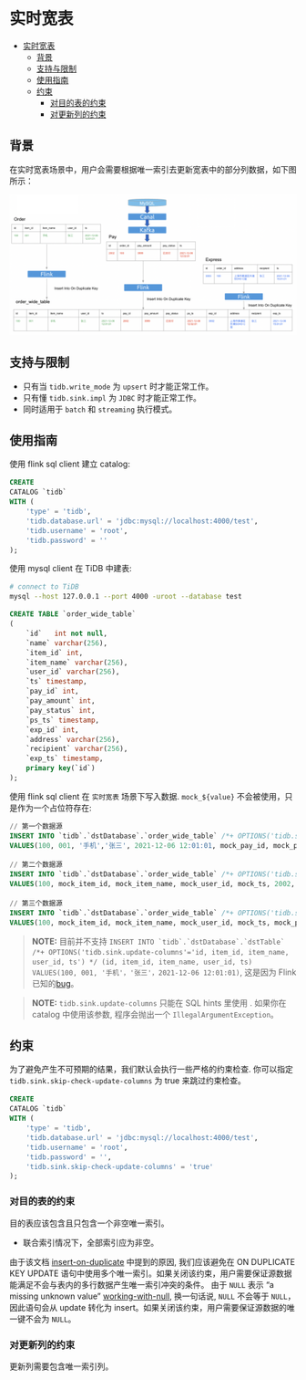 # 实时宽表

* [实时宽表](#实时宽表)
    * [背景](#背景)
    * [支持与限制](#支持与限制)
    * [使用指南](#使用指南)
    * [约束](#约束)
        * [对目的表的约束](#对目的表的约束)
        * [对更新列的约束](#对更新列的约束)


## 背景

在实时宽表场景中，用户会需要根据唯一索引去更新宽表中的部分列数据，如下图所示：

![image alt text](design/imgs/real-time-wide-table/Materialized-View.png)

## 支持与限制

- 只有当 `tidb.write_mode` 为 `upsert` 时才能正常工作。
- 只有懂 `tidb.sink.impl` 为 `JDBC` 时才能正常工作。
- 同时适用于 `batch` 和 `streaming` 执行模式。

## 使用指南

使用 flink sql client 建立 catalog:

```sql
CREATE
CATALOG `tidb`
WITH (
    'type' = 'tidb',
    'tidb.database.url' = 'jdbc:mysql://localhost:4000/test',
    'tidb.username' = 'root',
    'tidb.password' = ''
);
```

使用 mysql client 在 TiDB 中建表:

```bash
# connect to TiDB
mysql --host 127.0.0.1 --port 4000 -uroot --database test
```

```sql
CREATE TABLE `order_wide_table`
(
    `id`   int not null,
    `name` varchar(256),
    `item_id` int, 
    `item_name` varchar(256), 
    `user_id` varchar(256), 
    `ts` timestamp,
    `pay_id` int, 
    `pay_amount` int, 
    `pay_status` int, 
    `ps_ts` timestamp,
    `exp_id` int, 
    `address` varchar(256), 
    `recipient` varchar(256), 
    `exp_ts` timestamp, 
    primary key(`id`)
);
```

使用 flink sql client 在 `实时宽表` 场景下写入数据. `mock_${value}` 不会被使用，只是作为一个占位符存在:

```sql
// 第一个数据源
INSERT INTO `tidb`.`dstDatabase`.`order_wide_table` /*+ OPTIONS('tidb.sink.update-columns'='id, item_id, item_name, user_id, ts') */
VALUES(100, 001, '手机','张三', 2021-12-06 12:01:01, mock_pay_id, mock_pay_amount, mock_pay_status, mock_ps_ts, mock_exp_id, mock_address, mock_recipient, mock_exp_ts)

// 第二个数据源
INSERT INTO `tidb`.`dstDatabase`.`order_wide_table` /*+ OPTIONS('tidb.sink.update-columns'='id, pay_id, pay_amount, pay_status, ps_ts') */
VALUES(100, mock_item_id, mock_item_name, mock_user_id, mock_ts, 2002, 399, '已支付', 2021-12-06 12:02:01, mock_exp_id, mock_address, mock_recipient, mock_exp_ts)

// 第三个数据源
INSERT INTO `tidb`.`dstDatabase`.`order_wide_table` /*+ OPTIONS('tidb.sink.update-columns'='id, exp_id, address, recipient, exp_ts') */
VALUES(100, mock_item_id, mock_item_name, mock_user_id, mock_ts, mock_pay_id, mock_pay_amount, mock_pay_status, mock_ps_ts, 3002, '上海市黄浦区外滩SOHO C座', '张三', 2021-12-06 15:01:01)
```

> **NOTE:**
>  目前并不支持 ```INSERT INTO `tidb`.`dstDatabase`.`dstTable` /*+ OPTIONS('tidb.sink.update-columns'='id, item_id, item_name, user_id, ts') */ (id, item_id, item_name, user_id, ts)
VALUES(100, 001, '手机'，'张三'，2021-12-06 12:01:01)```, 这是因为 Flink 已知的[bug](https://issues.apache.org/jira/browse/FLINK-27683)。

> **NOTE:**
> `tidb.sink.update-columns` 只能在 SQL hints 里使用 . 如果你在 catalog 中使用该参数, 程序会抛出一个 `IllegalArgumentException`。

## 约束

为了避免产生不可预期的结果，我们默认会执行一些严格的约束检查. 你可以指定 `tidb.sink.skip-check-update-columns` 为 true 来跳过约束检查。

```sql
CREATE
CATALOG `tidb`
WITH (
    'type' = 'tidb',
    'tidb.database.url' = 'jdbc:mysql://localhost:4000/test',
    'tidb.username' = 'root',
    'tidb.password' = '',
    'tidb.sink.skip-check-update-columns' = 'true'
);
```

### 对目的表的约束

目的表应该包含且只包含一个非空唯一索引。
- 联合索引情况下，全部索引应为非空。

由于该文档 [insert-on-duplicate](https://dev.mysql.com/doc/refman/8.0/en/insert-on-duplicate.html) 中提到的原因, 我们应该避免在 ON DUPLICATE KEY UPDATE 语句中使用多个唯一索引。如果关闭该约束，用户需要保证源数据能满足不会与表内的多行数据产生唯一索引冲突的条件。
由于 `NULL` 表示 “a missing unknown value” [working-with-null](https://dev.mysql.com/doc/refman/8.0/en/working-with-null.html), 换一句话说, `NULL` 不会等于 `NULL`，因此语句会从 update 转化为 insert。如果关闭该约束，用户需要保证源数据的唯一键不会为 `NULL`。

### 对更新列的约束

更新列需要包含唯一索引列。
